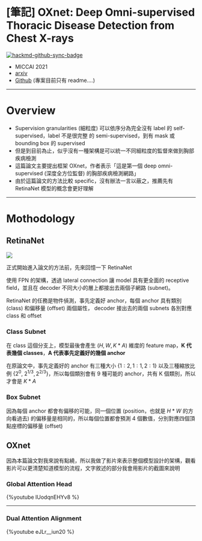 # [筆記] OXnet: Deep Omni-supervised Thoracic Disease Detection from Chest X-rays

[![hackmd-github-sync-badge](https://hackmd.io/h7qG-v_dRceW6mCQwRjk5A/badge)](https://hackmd.io/h7qG-v_dRceW6mCQwRjk5A)


- MICCAI 2021
- [arxiv](https://arxiv.org/abs/2104.03218)
- [Github](https://github.com/LLYXC/OXnet) (專案目前只有 readme....)


---

# Overview

- Supervision granularities (細粒度) 可以依序分為完全沒有 label 的 self-supervised，label 不是很完整 的 semi-supervised，到有 mask 或 bounding box 的 supervised
- 但是到目前為止，似乎沒有一種架構是可以統一不同細粒度的監督來做到胸部疾病檢測
- 這篇論文主要提出框架 OXnet，作者表示「這是第一個 deep omni-supervised (深度全方位監督) 的胸部疾病檢測網路」
- 由於這篇論文的方法比較 specific，沒有辦法一言以蔽之，推薦先有 RetinaNet 模型的概念會更好理解


---

# Mothodology


## RetinaNet

![](https://i.imgur.com/39cbu7V.png)

正式開始進入論文的方法前，先來回憶一下 RetinaNet

使用 FPN 的架構，透過 lateral connection 讓 model 具有更全面的 receptive field，並且在 decoder 不同大小的層上都接出去兩個子網路 (subnet)。

RetinaNet 的任務是物件偵測，事先定義好 anchor，每個 anchor 具有類別 (class) 和偏移量 (offset) 兩個屬性， decoder 接出去的兩個 subnets 各別對應 class 和 offset

### Class Subnet

在 class 這個分支上，模型最後會產生 $(H, W, K*A)$ 維度的 feature map，**K 代表幾個 classes**，**A 代表事先定義好的幾個 anchor**

在原論文中，事先定義好的 anchor 有三種大小 $\{1:2, 1:1, 2:1\}$ 以及三種縮放比例  $\left\{2^{0}\right.$, $\left.2^{1 / 3}, 2^{2 / 3}\right\}$，所以每個類別會有 9 種可能的 anchor，共有 K 個類別，所以才會是 $K*A$

### Box Subnet

因為每個 anchor 都會有偏移的可能，同一個位置 (position，也就是 $H*W$ 的方向看過去) 的偏移量是相同的，所以每個位置都會預測 4 個數值，分別對應四個頂點座標的偏移量 (offset)

## OXnet

因為本篇論文對我來說有點繞，所以我做了影片來表示整個模型設計的架構，觀看影片可以更清楚知道模型的流程，文字敘述的部分我會用影片的截圖來說明

### Global Attention Head

{%youtube IUodqnEHYv8 %}

---


### Dual Attention Alignment

{%youtube eJLr__iun20 %}







